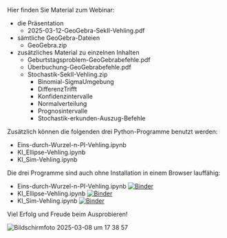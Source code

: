 Hier finden Sie Material zum Webinar:
- die Präsentation
   - 2025-03-12-GeoGebra-SekII-Vehling.pdf
- sämtliche GeoGebra-Dateien
   - GeoGebra.zip
- zusätzliches Material zu einzelnen Inhalten
   - Geburtstagsproblem-GeoGebrabefehle.pdf
   - Überbuchung-GeoGebrabefehle.pdf 
   - Stochastik-SekII-Vehling.zip
     - Binomial-SigmaUmgebung
     - DifferenzTrifft
     - Konfidenzintervalle
     - Normalverteilung
     - Prognosintervalle
     - Stochastik-erkunden-Auszug-Befehle
    
Zusätzlich können die folgenden drei Python-Programme benutzt werden:
- Eins-durch-Wurzel-n-PI-Vehling.ipynb
- KI_Ellipse-Vehling.ipynb
- KI_Sim-Vehling.ipynb

Die drei Programme sind auch ohne Installation in einem Browser lauffähig:
- Eins-durch-Wurzel-n-PI-Vehling.ipynb [![Binder](https://mybinder.org/badge_logo.svg)](https://mybinder.org/v2/gh/RVeh/GeoGebraSekII/HEAD/main?filepath=Eins-durch-Wurzel-n-PI-Vehling.ipynb)
- KI_Ellipse-Vehling.ipynb [![Binder](https://mybinder.org/badge_logo.svg)](https://mybinder.org/v2/gh/RVeh/GeoGebraSekII/HEAD/main?filepath=KI_Ellipse-Vehling.ipynb)
- KI_Sim-Vehling.ipynb [![Binder](https://mybinder.org/badge_logo.svg)](https://mybinder.org/v2/gh/RVeh/GeoGebraSekII/HEAD/main?filepath=KI_Sim-Vehling.ipynb)


Viel Erfolg und Freude beim Ausprobieren! 


![Bildschirmfoto 2025-03-08 um 17 38 57](https://github.com/user-attachments/assets/bb936112-df25-4bdc-95f9-d9aa51b5e02a)
